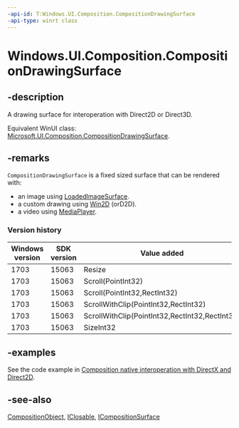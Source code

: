 ```yaml
---
-api-id: T:Windows.UI.Composition.CompositionDrawingSurface
-api-type: winrt class
---
```


<!-- Class syntax.
public class CompositionDrawingSurface : Windows.UI.Composition.CompositionObject, Windows.UI.Composition.ICompositionDrawingSurface, Windows.UI.Composition.ICompositionDrawingSurface2, Windows.UI.Composition.ICompositionSurface
-->

# Windows.UI.Composition.CompositionDrawingSurface

## -description
A drawing surface for interoperation with Direct2D or Direct3D.

Equivalent WinUI class: [Microsoft.UI.Composition.CompositionDrawingSurface](/windows/winui/api/microsoft.ui.composition.compositiondrawingsurface).

## -remarks

`CompositionDrawingSurface` is a fixed sized surface that can be rendered with:

- an image using [LoadedImageSurface](/uwp/api/windows.ui.xaml.media.loadedimagesurface).
- a custom drawing using [Win2D](https://github.com/Microsoft/Win2D) (orD2D).
- a video using [MediaPlayer](/uwp/api/Windows.Media.Playback.MediaPlayer).

### Version history

| Windows version | SDK version | Value added |
| -- | -- | -- |
| 1703 | 15063 | Resize |
| 1703 | 15063 | Scroll(PointInt32) |
| 1703 | 15063 | Scroll(PointInt32,RectInt32) |
| 1703 | 15063 | ScrollWithClip(PointInt32,RectInt32) |
| 1703 | 15063 | ScrollWithClip(PointInt32,RectInt32,RectInt32) |
| 1703 | 15063 | SizeInt32 |

## -examples

See the code example in [Composition native interoperation with DirectX and Direct2D](/windows/uwp/composition/composition-native-interop).

## -see-also
[CompositionObject](compositionobject.md), [IClosable](../windows.foundation/iclosable.md), [ICompositionSurface](icompositionsurface.md)
